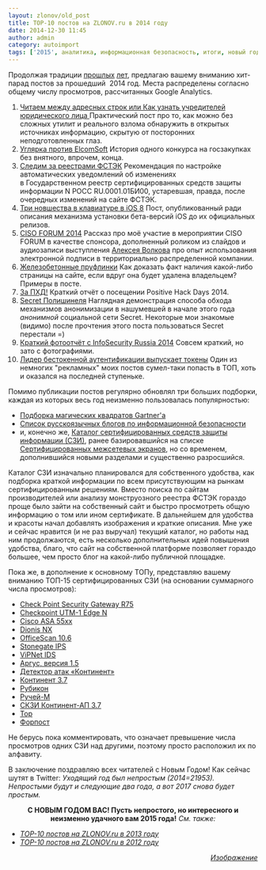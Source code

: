```yaml
---
layout: zlonov/old_post
title: TOP-10 постов на ZLONOV.ru в 2014 году
date: 2014-12-30 11:45
author: admin
category: autoimport
tags: ['2015', аналитика, информационная безопасность, итоги, новый год, поздравление, праздник, рейтинг, ТОП]
---
```

Продолжая традиции <a href="https://zlonov.ru/2013/12/top-10-of-2013-on-zlonov-ru/" target="_blank">прошлых</a> <a href="https://zlonov.ru/2012/12/happy_new_zlonov_top10_posts/" target="_blank">лет</a>, предлагаю вашему вниманию хит-парад постов за прошедший  2014 год. Места распределены согласно общему числу просмотров, рассчитанных Google Analytics.
<ol>
	<li><a href="https://zlonov.ru/2014/02/read-between-the-address-bars-or-how-to-know-the-founders-of-the-legal-entity/" target="_blank">Читаем между адресных строк или Как узнать учредителей юридического лица
</a>Практический пост про то, как можно без сложных утилит и реального взлома обнаружить в открытых источниках информацию, скрытую от посторонних неподготовленных глаз.</li>
	<li><a href="https://zlonov.ru/2014/01/uglyarka-vs-elcomsoft/" target="_blank">Углярка против ElcomSoft</a>
История одного конкурса на госзакупках без внятного, впрочем, конца.</li>
	<li><a href="https://zlonov.ru/2014/01/monitor-fstec/" target="_blank">Следим за реестрами ФСТЭК</a>
Рекомендация по настройке автоматических уведомлений об изменениях в Государственном реестр сертифицированных средств защиты информации N РОСС RU.0001.01БИ00, устаревшая, правда, после очередных изменений на сайте ФСТЭК.</li>
	<li><a href="https://zlonov.ru/2014/09/three-innovations-in-keyboard-in-ios-8/" target="_blank">Три новшества в клавиатуре в iOS 8</a>
Пост, опубликованный ради описания механизма установки бета-версий iOS до их официальных релизов.</li>
	<li><a href="https://zlonov.ru/2014/04/ciso-forum-2014/" target="_blank">CISO FORUM 2014</a>
Рассказ про моё участие в мероприятии CISO FORUM в качестве спонсора, дополненный роликом из слайдов и аудиозаписи выступления <a href="http://anvolkov.blogspot.com/" target="_blank">Алексея Волкова</a> про опыт использования электронной подписи в территориально распределенной компании.</li>
	<li><a href="https://zlonov.ru/2014/03/ferroconcrete-pruflinks/" target="_blank">Железобетонные пруфлинки</a>
Как доказать факт наличия какой-либо страницы на сайте, если вдруг она будет удалена владельцем? Примеры в посте.</li>
	<li><a href="https://zlonov.ru/2014/05/phdays-iv/" target="_blank">За ПХД!</a>
Краткий отчёт о посещении Positive Hack Days 2014.</li>
	<li><a href="https://zlonov.ru/2014/06/open-secret/" target="_blank">Secret Полишинеля</a>
Наглядная демонстрация способа обхода механизмов анонимизации в нашумевшей в начале этого года <em>анонимной</em> социальной сети Secret. Некоторые мои знакомые (видимо) после прочтения этого поста пользоваться Secret перестали =)</li>
	<li><a href="https://zlonov.ru/2014/09/a-brief-photo-report-from-infosecurity-russia-2014/" target="_blank">Краткий фотоотчёт с InfoSecurity Russia 2014</a>
Совсем краткий, но зато с фотографиями.</li>
	<li><a href="https://zlonov.ru/2014/04/tokenless-authentication-leader-releases-tokens/" target="_blank">Лидер бестокенной аутентификации выпускает токены</a>
Один из немногих "рекламных" моих постов сумел-таки попасть в ТОП, хоть и оказался на последней ступеньке.</li>
</ol>
Помимо публикации постов регулярно обновлял три больших подборки, каждая из которых весь год неизменно пользовалась популярностью:
<ul>
	<li><a href="https://zlonov.ru/gartner-magic-quadrants/" target="_blank">Подборка магических квадратов Gartner'а</a></li>
	<li><a href="https://zlonov.ru/blogs/" target="_blank">Список русскоязычных блогов по информационной безопасности</a></li>
	<li>и, конечно же, <a href="https://zlonov.ru/catalog/" target="_blank">Каталог сертифицированных средств защиты информации (СЗИ)</a>, ранее базировавшийся на списке <a href="https://zlonov.ru/certified_firewalls/" target="_blank">Сертифицированных межсетевых экранов</a>, но со временем, дополнившийся новыми разделами и существенно разросшийся.</li>
</ul>
Каталог СЗИ изначально планировался для собственного удобства, как подборка краткой информации по всем присутствующим на рынкам сертифицированным решениям. Вместо поиска по сайтам производителей или анализу монструозного реестра ФСТЭК гораздо проще было зайти на собственный сайт и быстро просмотреть общую информацию о том или ином сертификате. В дальнейшем для удобства и красоты начал добавлять изображения и краткие описания. Мне уже и сейчас нравится (и не раз выручал) текущий каталог, но работы над ним продолжаются, есть несколько дополнительных идей повышения удобства, благо, что сайт на собственной платформе позволяет гораздо большее, чем просто блог на какой-либо публичной площадке.

Пока же, в дополнение к основному ТОПу, представляю вашему вниманию ТОП-15 сертифицированных СЗИ (на основании суммарного числа просмотров):
<ul>
	<li><a href="https://zlonov.ru/catalog/check-point-security-gateway-r75/" target="_blank">Check Point Security Gateway R75</a></li>
	<li><a href="https://zlonov.ru/catalog/checkpoint-utm-1-edge-n/" target="_blank">Checkpoint UTM-1 Edge N</a></li>
	<li><a href="https://zlonov.ru/catalog/cisco-asa-55хх/" target="_blank">Cisco ASA 55хх</a></li>
	<li><a href="https://zlonov.ru/catalog/dionis-nx/" target="_blank">Dionis NX</a></li>
	<li><a href="https://zlonov.ru/catalog/officescan/" target="_blank">OfficeScan 10.6</a></li>
	<li><a href="https://zlonov.ru/catalog/stonegate-ips/" target="_blank">Stonegate IPS</a></li>
	<li><a href="https://zlonov.ru/catalog/vipnet-ids/" target="_blank">ViPNet IDS</a></li>
	<li><a href="https://zlonov.ru/catalog/аргус-версия-1-5/" target="_blank">Аргус, версия 1.5</a></li>
	<li><a href="https://zlonov.ru/catalog/детектор-атак-континент/" target="_blank">Детектор атак «Континент»</a></li>
	<li><a href="https://zlonov.ru/catalog/континент-3-7/" target="_blank">Континент 3.7</a></li>
	<li><a href="https://zlonov.ru/catalog/рубикон/" target="_blank">Рубикон</a></li>
	<li><a href="https://zlonov.ru/catalog/ручей-м/" target="_blank">Ручей-М</a></li>
	<li><a href="https://zlonov.ru/catalog/скзи-континент-ап-3-7/" target="_blank">СКЗИ Континент-АП 3.7</a></li>
	<li><a href="https://zlonov.ru/catalog/тор/" target="_blank">Тор</a></li>
	<li><a href="https://zlonov.ru/catalog/форпост/" target="_blank">Форпост</a></li>
</ul>
Не берусь пока комментировать, что означает превышение числа просмотров одних СЗИ над другими, поэтому просто расположил их по алфавиту.

В заключение поздравляю всех читателей с Новым Годом! Как сейчас шутят в Twitter: <em>Уходящий год был непростым (2014=2*19*53). Непростыми будут и следующие два года, а вот 2017 снова будет простым. </em>
<p style="text-align: center;"><strong>С НОВЫМ ГОДОМ ВАС!
Пусть непростого, но интересного и неизменно удачного вам 2015 года!</strong>
<em>См. также:</em>
<ul>
	<li><em><a href="https://zlonov.ru/2013/12/top-10-of-2013-on-zlonov-ru/" target="_blank">TOP-10 постов на ZLONOV.ru в 2013 году</a></em></li>
	<li><em><a href="https://zlonov.ru/2012/12/happy_new_zlonov_top10_posts/" target="_blank">TOP-10 постов на ZLONOV.ru в 2012 году</a></em></li>
</ul>
<p style="text-align: right;"><em><a href="http://kulinar.guru/wp-content/uploads/2014/10/1414536426_2015_happy_new_year_with_sheep.jpg" target="_blank">Изображение</a></em>
